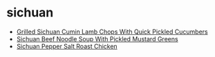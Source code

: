 # sichuan

 * [Grilled Sichuan Cumin Lamb Chops With Quick Pickled Cucumbers](index/g/grilled-sichuan-cumin-lamb-chops-with-quick-pickled-cucumbers-51239210.json)
 * [Sichuan Beef Noodle Soup With Pickled Mustard Greens](index/s/sichuan-beef-noodle-soup-with-pickled-mustard-greens-357515.json)
 * [Sichuan Pepper Salt Roast Chicken](index/s/sichuan-pepper-salt-roast-chicken-358036.json)
